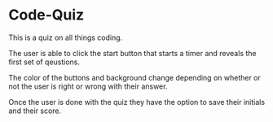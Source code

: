# Code-Quiz
This is a quiz on all things coding.

The user is able to click the start button that starts a timer and reveals the first set of qeustions.

The color of the buttons and background change depending on whether or not the user is right or wrong with their answer. 

Once the user is done with the quiz they have the option to save their initials and their score. 
